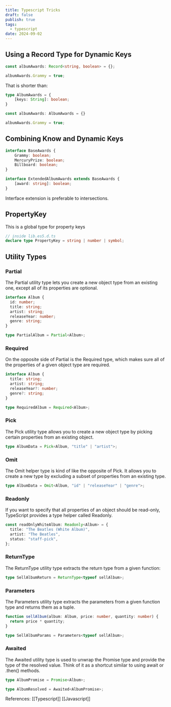 ```yaml
---
title: Typescript Tricks
draft: false
publish: true
tags:
  - typescript
date: 2024-09-02
---
```

## Using a Record Type for Dynamic Keys

```typescript
const albumAwards: Record<string, boolean> = {};

albumAwards.Grammy = true;
```

That is shorter than:
```typescript
type AlbumAwards = {
	[keys: String]: boolean;
}

const albumAwards: AlbumAwards = {}

albumAwards.Grammy = true;
```

## Combining Know and Dynamic Keys

```typescript
interface BaseAwards {
	Grammy: boolean;
	MercuryPrize: boolean;
	Billboard: boolean;
}

interface ExtendedAlbumAwards extends BaseAwards {
	[award: string]: boolean;
}
```

Interface extension is preferable to intersections.

## PropertyKey
This is a global type for property keys

```typescript
// inside lib.es5.d.ts
declare type PropertyKey = string | number | symbol;
```

## Utility Types
### Partial
The Partial utility type lets you create a new object type from an existing one, except all of its properties are optional.
```typescript
interface Album {
  id: number;
  title: string;
  artist: string;
  releaseYear: number;
  genre: string;
}

type PartialAlbum = Partial<Album>;
```

### Required
On the opposite side of Partial is the Required type, which makes sure all of the properties of a given object type are required.
```typescript
interface Album {
  title: string;
  artist: string;
  releaseYear?: number;
  genre?: string;
}

type RequiredAlbum = Required<Album>;
```

### Pick
The Pick utility type allows you to create a new object type by picking certain properties from an existing object.

```typescript
type AlbumData = Pick<Album, "title" | "artist">;
```

### Omit
The Omit helper type is kind of like the opposite of Pick. It allows you to create a new type by excluding a subset of properties from an existing type.
```typescript
type AlbumData = Omit<Album, "id" | "releaseYear" | "genre">;
```

### Readonly
If you want to specify that all properties of an object should be read-only, TypeScript provides a type helper called Readonly.

```typescript
const readOnlyWhiteAlbum: Readonly<Album> = {
  title: "The Beatles (White Album)",
  artist: "The Beatles",
  status: "staff-pick",
};
```

### ReturnType

The ReturnType utility type extracts the return type from a given function:
```typescript
type SellAlbumReturn = ReturnType<typeof sellAlbum>;
```

### Parameters

The Parameters utility type extracts the parameters from a given function type and returns them as a tuple.

```typescript
function sellAlbum(album: Album, price: number, quantity: number) {
  return price * quantity;
}

type SellAlbumParams = Parameters<typeof sellAlbum>;
```

### Awaited

The Awaited utility type is used to unwrap the Promise type and provide the type of the resolved value. Think of it as a shortcut similar to using await or .then() methods.

```typescript
type AlbumPromise = Promise<Album>;

type AlbumResolved = Awaited<AlbumPromise>;
```

References: [[Typescript]] [[Javascript]]
